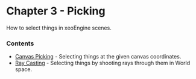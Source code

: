 # Chapter 3 - Picking

How to select things in xeoEngine scenes.

### Contents

* [Canvas Picking]() - Selecting things at the given canvas coordinates.
* [Ray Casting]() - Selecting things by shooting rays through them in World space.


 